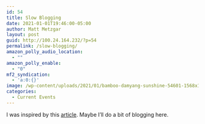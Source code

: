 ```yaml
---
id: 54
title: Slow Blogging
date: 2021-01-01T19:46:00-05:00
author: Matt Metzgar
layout: post
guid: http://100.24.164.232/?p=54
permalink: /slow-blogging/
amazon_polly_audio_location:
  - ""
amazon_polly_enable:
  - "0"
mf2_syndication:
  - 'a:0:{}'
image: /wp-content/uploads/2021/01/bamboo-damyang-sunshine-54601-1568x1043.jpeg
categories:
  - Current Events
---
```

I was inspired by this <a href="http://slowandhappy.com/power-of-sharing-your-story-how-to/" target="_blank" rel="noreferrer noopener">article</a>. Maybe I&#8217;ll do a bit of blogging here.